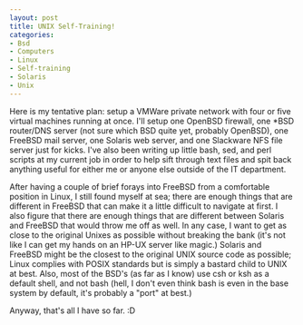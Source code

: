 ```yaml
--- 
layout: post
title: UNIX Self-Training!
categories:
- Bsd
- Computers
- Linux
- Self-training
- Solaris
- Unix
---
```

Here is my tentative plan: setup a VMWare private network with four or five virtual machines running at once.  I'll setup one OpenBSD firewall, one *BSD router/DNS server (not sure which BSD quite yet, probably OpenBSD), one FreeBSD mail server, one Solaris web server, and one Slackware NFS file server just for kicks.  I've also been writing up little bash, sed, and perl scripts at my current job in order to help sift through text files and spit back anything useful for either me or anyone else outside of the IT department.

After having a couple of brief forays into FreeBSD from a comfortable position in Linux, I still found myself at sea; there are enough things that are different in FreeBSD that can make it a little difficult to navigate at first.  I also figure that there are enough things that are different between Solaris and FreeBSD that would throw me off as well.  In any case, I want to get as close to the original Unixes as possible without breaking the bank (it's not like I can get my hands on an HP-UX server like magic.)  Solaris and FreeBSD might be the closest to the original UNIX source code as possible; Linux complies with POSIX standards but is simply a bastard child to UNIX at best.  Also, most of the BSD's (as far as I know) use csh or ksh as a default shell, and not bash (hell, I don't even think bash is even in the base system by default, it's probably a "port" at best.)

Anyway, that's all I have so far. :D
